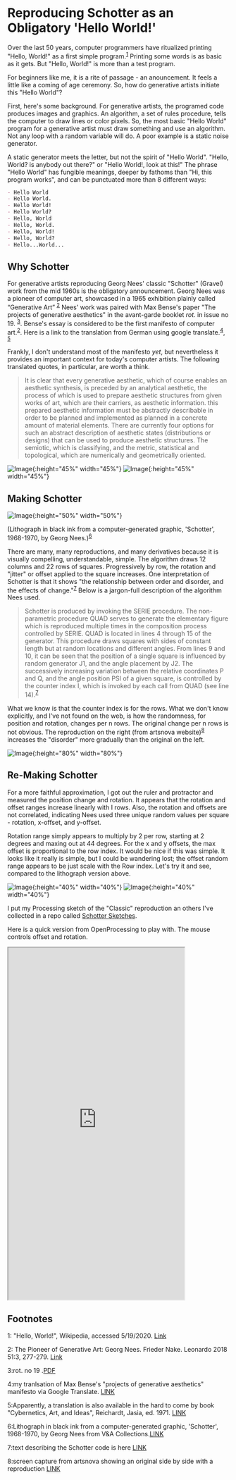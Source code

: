 # Reproducing Schotter as an Obligatory 'Hello World!'

Over the last 50 years, computer programmers have ritualized printing "Hello, World!" as a first simple program.<sup>[1](#myfootnote1)</sup> Printing some words is as basic as it gets. But "Hello, World!" is more than a test program.

For beginners like me, it is a rite of passage - an anouncement. It feels a little like a coming of age ceremony. So, how do generative artists initiate this "Hello World"?

First, here's some background. For generative artists, the programed code produces images and graphics. An algorithm, a set of rules procedure, tells the computer to draw lines or color pixels. So, the most basic "Hello World" program for a generative artist must draw something and use an algorithm. Not any loop with a random variable will do. A poor example is a static noise generator.


A static generator meets the letter, but not the spirit of "Hello World". "Hello, World? is anybody out there?" or "Hello World!, look at this!" The phrase "Hello World" has fungible meanings, deeper by fathoms than "Hi, this program works", and can be punctuated more than 8 different ways:
```markdown
- Hello World
- Hello World.
- Hello World!
- Hello World?
- Hello, World
- Hello, World.
- Hello, World!
- Hello, World?
- Hello...World...
```

## Why Schotter
For generative artists reproducing Georg Nees' classic "Schotter" (Gravel) work from the mid 1960s is the obligatory announcement. Georg Nees was a pioneer of computer art, showcased in a 1965 exhibition plainly called “Generative Art” <sup>[2](#myfootnote2)</sup> Nees' work was paired with Max Bense's paper "The projects of generative aesthetics" in the avant-garde booklet *rot.* in issue no 19. <sup>[3](#myfootnote3)</sup>. Bense's essay is considered to be the first manifesto of computer art.<sup>[2](#myfootnote3)</sup>. Here is a link to the translation from German using google translate.<sup>[4](#myfootnote4)</sup>, <sup>[5](#myfootnote5)</sup> 

Frankly, I don't understand most of the manifesto *yet*, but nevertheless it provides an important context for today's computer artists. The following translated quotes, in particular, are worth a think. 

> It is clear that every generative aesthetic, which of course enables an aesthetic synthesis, is preceded by an analytical aesthetic, the process of which is used to prepare aesthetic structures from given works of art, which are their carriers, as aesthetic information. this prepared aesthetic information must be abstractly describable in order to be planned and implemented as planned in a concrete amount of material elements. There are currently four options for such an abstract description of aesthetic states (distributions or designs) that can be used to produce aesthetic structures. The semiotic, which is classifying, and the metric, statistical and topological, which are numerically and geometrically oriented.

![Image](https://github.com/frameRateZero/Blog/blob/media/rot19Cover.jpg?raw=true){:height="45%" width="45%"}
![Image](https://github.com/frameRateZero/Blog/blob/media/rot19kBild2.jpg?raw=true){:height="45%" width="45%"}


## Making Schotter

![Image](https://github.com/frameRateZero/Blog/blob/media/2009CE0997_2500.jpg?raw=true){:height="50%" width="50%"}

(Lithograph in black ink from a computer-generated graphic, 'Schotter', 1968-1970, by Georg Nees.)<sup>[6](#myfootnote6)</sup>


There are many, many reproductions, and many derivatives because it is visually compelling, understandable, simple. The algorithm draws 12 columns and 22 rows of squares. Progressively by row, the rotation and "jitter" or offset applied to the square increases. One interpretation of Schotter is that it shows "the relationship between order and disorder, and the effects of change."<sup>[7](#myfootnote7)</sup> Below is a jargon-full description of the algorithm Nees used.

> Schotter is produced by invoking the SERIE procedure. The non-parametric procedure QUAD serves to generate the elementary figure which is reproduced multiple times in the composition process controlled by SERIE. QUAD is located in lines 4 through 15 of the generator. This procedure draws squares with sides of constant length but at random locations and different angles. From lines 9 and 10, it can be seen that the position of a single square is influenced by random generator J1, and the angle placement by J2. The successively increasing variation between the relative coordinates P and Q, and the angle position PSI of a given square, is controlled by the counter index I, which is invoked by each call from QUAD (see line 14).<sup>[7](#myfootnote7)</sup>

What we know is that the counter index is for the rows. What we don't know explicitly, and I've not found on the web, is how the randomness, for position and rotation, changes per n rows. The original change per n rows is not obvious. The reproduction on the right (from artsnova website)<sup>[8](#myfootnote8)</sup> increases the "disorder" more gradually than the original on the left.

![Image](https://github.com/frameRateZero/Blog/blob/media/Capture_artsnova_schotter.JPG?raw=true){:height="80%" width="80%"}


## Re-Making Schotter

For a more faithful approximation, I got out the ruler and protractor and measured the position change and rotation. It appears that the rotation and offset ranges increase linearly with I rows. Also, the rotation and offsets are not correlated, indicating Nees used three unique random values per square - rotation, x-offset, and y-offset. 

Rotation range simply appears to multiply by 2 per row, starting at 2 degrees and maxing out at 44 degrees. For the x and y offsets, the max offset is proportional to the row index. It would be nice if this was simple. It looks like it really is simple, but I could be wandering lost; the offset random range appears to be just scale with the Row index. Let's try it and see, compared to the lithograph version above.

![Image](https://github.com/frameRateZero/Blog/blob/media/2009CE0997_2500.jpg?raw=true){:height="40%" width="40%"}
![Image](https://github.com/frameRateZero/Blog/blob/media/SchotterClassic1022.png?raw=true){:height="40%" width="40%"}


I put my Processing sketch of the "Classic" reproduction an others I've collected in a repo called [Schotter Sketches](https://github.com/frameRateZero/Blog/blob/SchotterSketches).

Here is a quick version from OpenProcessing to play with. The mouse controls offset and rotation.
<iframe src="https://www.openprocessing.org/sketch/901305/embed/" width="400" height="800"></iframe>

## Footnotes
<a name="myfootnote1">1</a>: "Hello, World!", Wikipedia, accessed 5/19/2020. [Link](https://en.wikipedia.org/wiki/%22Hello,_World!%22_program)

<a name="myfootnote2">2</a>: The Pioneer of Generative Art: Georg Nees. Frieder Nake. Leonardo 2018 51:3, 277-279.
[Link](https://www.mitpressjournals.org/doi/abs/10.1162/leon_a_01325?mobileUi=0&)

<a name="myfootnote3">3</a>:rot. no 19 .[PDF](http://dada.compart-bremen.de/docUploads/rot19k.pdf) 

<a name="myfootnote4">4</a>:my tranlsation of Max Bense's "projects of generative aesthetics" manifesto via Google Translate. [LINK](https://github.com/frameRateZero/Blog/blob/media/MaxBense_ProjectComputerGraphic_translated.docx)

<a name="myfootnote5">5</a>:Apparently, a translation is also available in the hard to come by book "Cybernetics, Art, and Ideas", Reichardt, Jasia, ed. 1971. [LINK](http://dada.compart-bremen.de/item/publication/339)

<a name="myfootnote6">6</a>:Lithograph in black ink from a computer-generated graphic, 'Schotter', 1968-1970, by Georg Nees from V&A Collections.[LINK](https://collections.vam.ac.uk/item/O221321/schotter-print-nees-georg/)

<a name="myfootnote7">7</a>:text describing the Schotter code is here [LINK](http://www.medienkunstnetz.de/works/schotter/)

<a name="myfootnote8">8</a>:screen capture from artsnova showing an original side by side with a reproduction [LINK](http://www.artsnova.com/Nees_Schotter_Tutorial.html)


